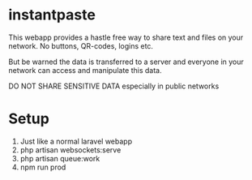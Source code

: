 # instantpaste

This webapp provides a hastle free way to share text and files on your network. No buttons, QR-codes, logins etc.

But be warned the data is transferred to a server and everyone in your network can access and manipulate this data. 

DO NOT SHARE SENSITIVE DATA especially in public networks

# Setup

1. Just like a normal laravel webapp
2. php artisan websockets:serve
3. php artisan queue:work
4. npm run prod
